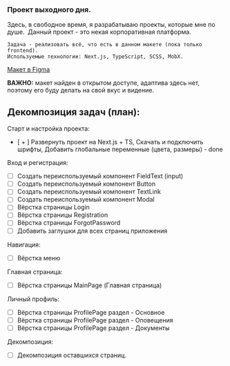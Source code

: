 ### Проект выходного дня.

Здесь, в свободное время, я разрабатываю проекты, которые мне по душе.  Данный проект - это некая корпоративная платформа.

```
Задача - реализовать всё, что есть в данном макете (пока только frontend).
Используемые технологии: Next.js, TypeScript, SCSS, MobX.
```

[Макет в Figma](<https://www.figma.com/file/m5CG1mdmpImOuZZGTq9NDc/Untitled-(Copy)?type=design&mode=design&t=YvOUed0OotCPU1tx-0>)

**ВАЖНО:** макет найден в открытом доступе, адаптива здесь нет, поэтому его буду делать на свой вкус и видение.

## Декомпозиция задач (план):

Старт и настройка проекта:

-   [ + ] Развернуть проект на Next.js + TS, Скачать и подключить шрифты, Добавить глобальные переменные (цвета, размеры) - done

Вход и регистрация:

-   [ ] Создать переиспользуемый компонент FieldText (input)
-   [ ] Создать переиспользуемый компонент Button
-   [ ] Создать переиспользуемый компонент TextLink
-   [ ] Создать переиспользуемый компонент Modal
-   [ ] Вёрстка страницы Login
-   [ ] Вёрстка страницы Registration
-   [ ] Вёрстка страницы ForgotPassword
-   [ ] Добавить заглушки для всех страниц приложения

Навигация:

-   [ ] Вёрстка меню

Главная страница:

-   [ ] Вёрстка страницы MainPage (Главная страница)

Личный профиль:

-   [ ] Вёрстка страницы ProfilePage раздел - Основное
-   [ ] Вёрстка страницы ProfilePage раздел - Оповещения
-   [ ] Вёрстка страницы ProfilePage раздел - Документы

Декомпозиция:

-   [ ] Декомпозиция оставшихся страниц.
